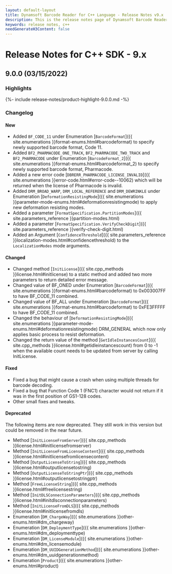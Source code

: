 ```yaml
---
layout: default-layout
title: Dynamsoft Barcode Reader for C++ Language - Release Notes v9.x
description: This is the release notes page of Dynamsoft Barcode Reader for C++ Language v9.x.
keywords: release notes, c++
needGenerateH3Content: false
---
```


# Release Notes for C++ SDK - 9.x

## 9.0.0 (03/15/2022)


### Highlights

{%- include release-notes/product-highlight-9.0.0.md -%}


### Changelog

#### New

- Added `BF_CODE_11` under Enumeration [`BarcodeFormat`]({{ site.enumerations }}format-enums.html#barcodeformat) to specify newly supported barcode format, Code 11. 
- Added `BF2_PHARMACODE_ONE_TRACK`, `BF2_PHARMACODE_TWO_TRACK` and `BF2_PHARMACODE` under Enumeration [`BarcodeFormat_2`]({{ site.enumerations }}format-enums.html#barcodeformat_2) to specify newly supported barcode format, Pharmacode. 
- Added a new error code [`DBRERR_PHARMACODE_LICENSE_INVALID`]({{ site.enumerations }}error-code.html#error-code--10062) which will be returned when the license of Pharmacode is invalid.
- Added `DRM_BROAD_WARP`, `DRM_LOCAL_REFERENCE` and `DRM_DEWRINKLE` under Enumeration [`DeformationResistingMode`]({{ site.enumerations }}parameter-mode-enums.html#deformationresistingmode) to apply new deformation resisting modes.
- Added a parameter [`FormatSpecification.PartitionModes`]({{ site.parameters_reference }}partition-modes.html)
- Added a parameter [`FormatSpecification.VerifyCheckDigit`]({{ site.parameters_reference }}verify-check-digit.html)
- Added an Argument [`ConfidenceThreshold`]({{ site.parameters_reference }}localization-modes.html#confidencethreshold) to the `LocalizationModes` mode arguments.

#### Changed

- Changed method [`InitLicense`]({{ site.cpp_methods }}license.html#initlicense) to a static method and added two more parameters to return detailed error message.
- Changed value of BF_ONED under Enumeration [`BarcodeFormat`]({{ site.enumerations }}format-enums.html#barcodeformat) to 0x003007FF to have BF_CODE_11 combined.
- Changed value of BF_ALL under Enumeration [`BarcodeFormat`]({{ site.enumerations }}format-enums.html#barcodeformat) to 0xFE3FFFFF to have BF_CODE_11 combined.
- Changed the behaviour of [`DeformationResistingMode`]({{ site.enumerations }}parameter-mode-enums.html#deformationresistingmode) DRM_GENERAL which now only applies basic process to resist deformation.
- Changed the return value of the method [`GetIdleInstancesCount`]({{ site.cpp_methods }}license.html#getidleinstancescount) from 0 to -1 when the available count needs to be updated from server by calling InitLicense.


#### Fixed
- Fixed a bug that might cause a crash when using multiple threads for barcode decoding.
- Fixed a bug that Function Code 1 (FNC1) character would not return if it was in the first position of GS1-128 codes.
- Other small fixes and tweaks.


#### Deprecated

The following items are now deprecated. They still work in this version but could be removed in the near future.
- Method [`InitLicenseFromServer`]({{ site.cpp_methods }}license.html#initlicensefromserver)
- Method [`InitLicenseFromLicenseContent`]({{ site.cpp_methods }}license.html#initlicensefromlicensecontent)
- Method [`OutputLicenseToString`]({{ site.cpp_methods }}license.html#outputlicensetostring)
- Method [`OutputLicenseToStringPtr`]({{ site.cpp_methods }}license.html#outputlicensetostringptr)
- Method [`FreeLicenseString`]({{ site.cpp_methods }}license.html#freelicensestring)
- Method [`InitDLSConnectionParameters`]({{ site.cpp_methods }}license.html#initdlsconnectionparameters)
- Method [`InitLicenseFromDLS`]({{ site.cpp_methods }}license.html#initlicensefromdls)
- Enumeration [`DM_ChargeWay`]({{ site.enumerations }}other-enums.html#dm_chargeway)
- Enumeration [`DM_DeploymentType`]({{ site.enumerations }}other-enums.html#dm_deploymenttype)
- Enumeration [`DM_LicenseModule`]({{ site.enumerations }}other-enums.html#dm_licensemodule)
- Enumeration [`DM_UUIDGenerationMethod`]({{ site.enumerations }}other-enums.html#dm_uuidgenerationmethod)
- Enumeration [`Product`]({{ site.enumerations }}other-enums.html#product)


